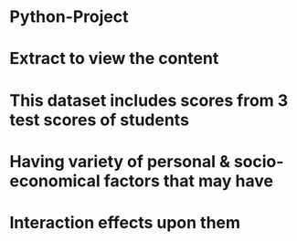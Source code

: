 # Python-Project
# Extract to view the content
# This dataset includes scores from 3 test scores of students
# Having variety of personal & socio-economical factors that may have 
# Interaction effects upon them
